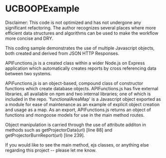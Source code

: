 # UCBOOPExample

Disclaimer: This code is not optimized and has not undergone any significant refactoring. The author recognizes several places where more efficient data structures and algorithms can be used to make the workflow more concise and DRY.

This coding sample demonstrates the use of multiple Javascript objects, both created and derived from JSON HTTP Responses.

APIFunctions.js is a created class within a wider Node.js on Express application which automatically creates reports by cross referencing data between two systems.

APiFunctions.js is an object-based, compound class of constructor functions which create database objects. APIFunctions.js has five external libraries, all available on npm and two internal libraries; one of which is included in the repo. 'functionalAreaMap' is a Javascript object exported as a module for ease of maintenance as an example of explicit object creation and usage as a map. As an export, APIFunctions.js returns an object of functions and mongoose models for use in the main method routes.

Object manipulation is carried through the use of attribute additon in methods such as getProjectorData(url) [line 88] and getProjectorBurnReport(url) [line 239]. 

If you would like to see the main method, ejs classes, or anything else regarding this project -- please let me know.

